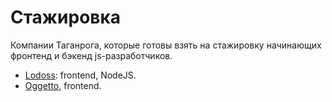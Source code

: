 # Стажировка
Компании Таганрога, которые готовы взять на стажировку начинающих фронтенд и бэкенд js-разработчиков.

- [Lodoss](http://lodossteam.tilda.ws/frontend-course): frontend, NodeJS.
- [Oggetto](http://oggetto.academy), frontend.
